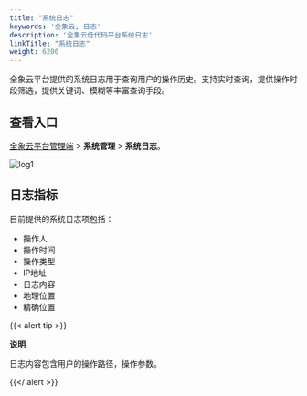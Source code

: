 ```yaml
---
title: "系统日志"
keywords: '全象云, 日志'
description: '全象云低代码平台系统日志'
linkTitle: "系统日志"
weight: 6200
---
```


全象云平台提供的系统日志用于查询用户的操作历史。支持实时查询，提供操作时段筛选，提供关键词、模糊等丰富查询手段。

## 查看入口

[全象云平台管理端](https://portal.quanxiang.dev) > **系统管理** > **系统日志**。

![log1](/images/best_practices/log1.png)

## 日志指标

目前提供的系统日志项包括：

- 操作人
- 操作时间
- 操作类型
- IP地址
- 日志内容
- 地理位置
- 精确位置

{{< alert tip >}}

**说明**

日志内容包含用户的操作路径，操作参数。

{{</ alert >}}


